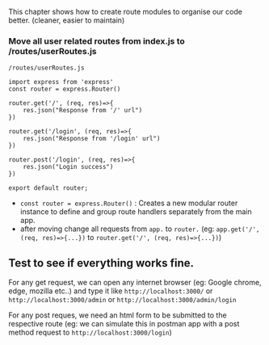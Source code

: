This chapter shows how to create route modules to organise our code better. (cleaner, easier to maintain)

### Move all user related routes from index.js to /routes/userRoutes.js
```
/routes/userRoutes.js

import express from 'express'
const router = express.Router()

router.get('/', (req, res)=>{
    res.json("Response from '/' url")
})

router.get('/login', (req, res)=>{
    res.json("Response from '/login' url")
})

router.post('/login', (req, res)=>{
    res.json("Login success")
})

export default router;
```
* `const router = express.Router()` : Creates a new modular router instance to define and group route handlers separately from the main app.
* after moving change all requests from `app.` to `router.` (eg: `app.get('/', (req, res)=>{...})` to `router.get('/', (req, res)=>{...})`) 


## Test to see if everything works fine.

For any get request, we can open any internet browser (eg: Google chrome, edge, mozilla etc..) and type it like `http://localhost:3000/` or `http://localhost:3000/admin` or `http://localhost:3000/admin/login`

For any post reques, we need an html form to be submitted to the respective route (eg: we can simulate this in postman app with a post method request to `http://localhost:3000/login`)